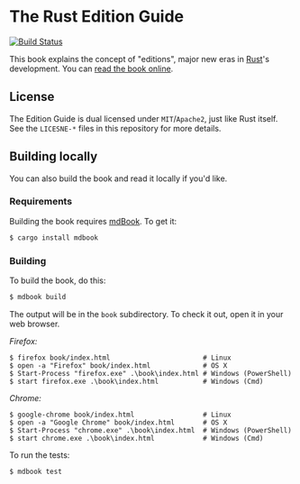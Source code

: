 # The Rust Edition Guide

[![Build Status](https://travis-ci.org/rust-lang-nursery/edition-guide.svg?branch=master)](https://travis-ci.org/rust-lang-nursery/edition-guide)

This book explains the concept of "editions", major new eras in [Rust]'s
development. You can [read the book
online](https://rust-lang-nursery.github.io/edition-guide/).

[Rust]: https://www.rust-lang.org/

## License

The Edition Guide is dual licensed under `MIT`/`Apache2`, just like Rust itself. See the `LICESNE-*`
files in this repository for more details.

## Building locally

You can also build the book and read it locally if you'd like.

### Requirements

Building the book requires [mdBook]. To get it:

[mdBook]: https://github.com/azerupi/mdBook

```bash
$ cargo install mdbook
```

### Building

To build the book, do this:

```bash
$ mdbook build
```

The output will be in the `book` subdirectory. To check it out, open it in
your web browser.

_Firefox:_

```shell
$ firefox book/index.html                       # Linux
$ open -a "Firefox" book/index.html             # OS X
$ Start-Process "firefox.exe" .\book\index.html # Windows (PowerShell)
$ start firefox.exe .\book\index.html           # Windows (Cmd)
```

_Chrome:_

```shell
$ google-chrome book/index.html                 # Linux
$ open -a "Google Chrome" book/index.html       # OS X
$ Start-Process "chrome.exe" .\book\index.html  # Windows (PowerShell)
$ start chrome.exe .\book\index.html            # Windows (Cmd)
```

To run the tests:

```bash
$ mdbook test
```